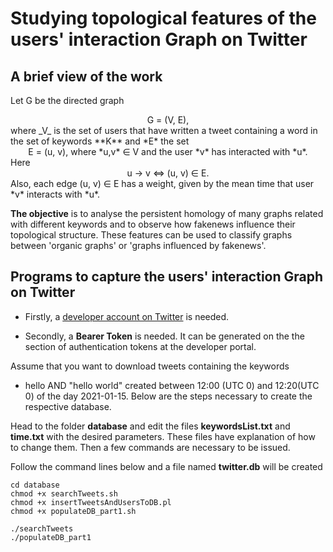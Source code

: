 # Studying topological features of the users' interaction Graph on Twitter

## A brief view of the work

Let G be the directed graph
<div align='center'>
    G = (V, E),
</div>
where _V_ is the set of users that have written a tweet containing a word
in the set of keywords **K** and *E* the set
<div align='center'>
    E = (u, v), where  *u,v* ∈ V  and the user *v* has interacted with *u*.
</div>
Here
<div align='center'>
    u → v ⇔ (u, v) ∈ E.
</div>
Also, each edge (u, v) ∈ E has a weight, given by the mean time that user *v*
interacts with *u*.

**The objective**  is to analyse the persistent homology of many graphs 
related with different keywords and to observe how fakenews influence their 
topological structure. These features can be used to classify graphs
between 'organic graphs' or 'graphs influenced by fakenews'.

## Programs to capture the users' interaction Graph on Twitter

* Firstly, a [developer account on Twitter](https://developer.twitter.com/en)
is needed.

* Secondly, a **Bearer Token** is needed. It can be generated on the the section
  of authentication tokens at the developer portal.

Assume that you want to download tweets containing the keywords
* hello AND "hello world"
created between 12:00 (UTC 0) and 12:20(UTC 0) of the day 
2021-01-15. Below are the steps necessary to create the respective database.

Head to the folder **database** and edit the files **keywordsList.txt**
and **time.txt** with the desired parameters. These files have explanation
of how to change them. Then a few commands are necessary to be issued.

Follow the command lines below and a file named **twitter.db** will be created
```
cd database
chmod +x searchTweets.sh
chmod +x insertTweetsAndUsersToDB.pl
chmod +x populateDB_part1.sh

./searchTweets
./populateDB_part1
```
